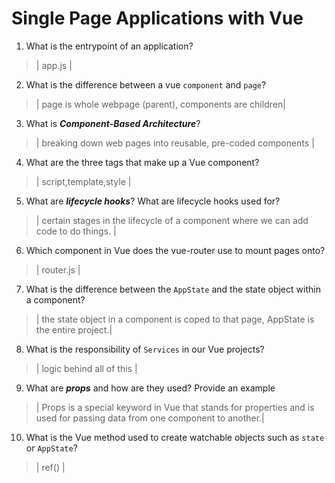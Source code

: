 # Single Page Applications with Vue
01. What is the entrypoint of an application?

  > | app.js |

02. What is the difference between a vue `component` and `page`?

  > | page is whole webpage (parent), components are children|

03. What is ***Component-Based Architecture***?

  > | breaking down web pages into reusable, pre-coded components |

04. What are the three tags that make up a Vue component?

  > | script,template,style |

05. What are ***lifecycle hooks***? What are lifecycle hooks used for?

  > | certain stages in the lifecycle of a component where we can add code to do things. |

06. Which component in Vue does the vue-router use to mount pages onto?

  > | router.js |

07. What is the difference between the `AppState` and the state object within a component?

  > | the state object in a component is coped to that page, AppState is the entire project.|

08. What is the responsibility of `Services` in our Vue projects?

  > | logic behind all of this |

09. What are ***props*** and how are they used? Provide an example

  > | Props is a special keyword in Vue that stands for properties and is used for passing data from one component to another.|

10. What is the Vue method used to create watchable objects such as `state` or `AppState`?

  > | ref() |
